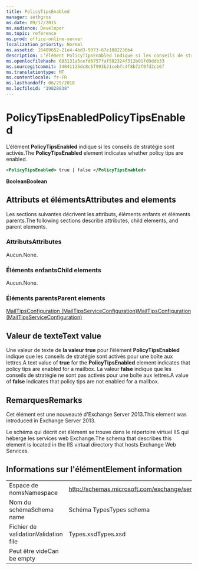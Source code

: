 ```yaml
---
title: PolicyTipsEnabled
manager: sethgros
ms.date: 09/17/2015
ms.audience: Developer
ms.topic: reference
ms.prod: office-online-server
localization_priority: Normal
ms.assetid: 16409652-21e4-4bd3-9373-67e1882236b4
description: L’élément PolicyTipsEnabled indique si les conseils de stratégie sont activés.
ms.openlocfilehash: 683131a5cefd6757faf582324f312b01fd9ddb33
ms.sourcegitcommit: 34041125dc8c5f993b21cebfc4f8b72f0fd2cb6f
ms.translationtype: MT
ms.contentlocale: fr-FR
ms.lasthandoff: 06/25/2018
ms.locfileid: "19828838"
---
```

# <a name="policytipsenabled"></a><span data-ttu-id="52f01-103">PolicyTipsEnabled</span><span class="sxs-lookup"><span data-stu-id="52f01-103">PolicyTipsEnabled</span></span>

<span data-ttu-id="52f01-104">L’élément **PolicyTipsEnabled** indique si les conseils de stratégie sont activés.</span><span class="sxs-lookup"><span data-stu-id="52f01-104">The **PolicyTipsEnabled** element indicates whether policy tips are enabled.</span></span> 
  
```XML
<PolicyTipsEnabled> true | false </PolicyTipsEnabled>
```

 <span data-ttu-id="52f01-105">**Boolean**</span><span class="sxs-lookup"><span data-stu-id="52f01-105">**Boolean**</span></span>
## <a name="attributes-and-elements"></a><span data-ttu-id="52f01-106">Attributs et éléments</span><span class="sxs-lookup"><span data-stu-id="52f01-106">Attributes and elements</span></span>

<span data-ttu-id="52f01-107">Les sections suivantes décrivent les attributs, éléments enfants et éléments parents.</span><span class="sxs-lookup"><span data-stu-id="52f01-107">The following sections describe attributes, child elements, and parent elements.</span></span>
  
### <a name="attributes"></a><span data-ttu-id="52f01-108">Attributs</span><span class="sxs-lookup"><span data-stu-id="52f01-108">Attributes</span></span>

<span data-ttu-id="52f01-109">Aucun.</span><span class="sxs-lookup"><span data-stu-id="52f01-109">None.</span></span>
  
### <a name="child-elements"></a><span data-ttu-id="52f01-110">Éléments enfants</span><span class="sxs-lookup"><span data-stu-id="52f01-110">Child elements</span></span>

<span data-ttu-id="52f01-111">Aucun.</span><span class="sxs-lookup"><span data-stu-id="52f01-111">None.</span></span>
  
### <a name="parent-elements"></a><span data-ttu-id="52f01-112">Éléments parents</span><span class="sxs-lookup"><span data-stu-id="52f01-112">Parent elements</span></span>

[<span data-ttu-id="52f01-113">MailTipsConfiguration (MailTipsServiceConfiguration)</span><span class="sxs-lookup"><span data-stu-id="52f01-113">MailTipsConfiguration (MailTipsServiceConfiguration)</span></span>](mailtipsconfiguration-mailtipsserviceconfiguration.md)
  
## <a name="text-value"></a><span data-ttu-id="52f01-114">Valeur de texte</span><span class="sxs-lookup"><span data-stu-id="52f01-114">Text value</span></span>

<span data-ttu-id="52f01-115">Une valeur de texte de **la valeur true** pour l’élément **PolicyTipsEnabled** indique que les conseils de stratégie sont activés pour une boîte aux lettres.</span><span class="sxs-lookup"><span data-stu-id="52f01-115">A text value of **true** for the **PolicyTipsEnabled** element indicates that policy tips are enabled for a mailbox.</span></span> <span data-ttu-id="52f01-116">La valeur **false** indique que les conseils de stratégie ne sont pas activés pour une boîte aux lettres.</span><span class="sxs-lookup"><span data-stu-id="52f01-116">A value of **false** indicates that policy tips are not enabled for a mailbox.</span></span> 
  
## <a name="remarks"></a><span data-ttu-id="52f01-117">Remarques</span><span class="sxs-lookup"><span data-stu-id="52f01-117">Remarks</span></span>

<span data-ttu-id="52f01-118">Cet élément est une nouveauté d'Exchange Server 2013.</span><span class="sxs-lookup"><span data-stu-id="52f01-118">This element was introduced in Exchange Server 2013.</span></span>
  
<span data-ttu-id="52f01-119">Le schéma qui décrit cet élément se trouve dans le répertoire virtuel IIS qui héberge les services web Exchange.</span><span class="sxs-lookup"><span data-stu-id="52f01-119">The schema that describes this element is located in the IIS virtual directory that hosts Exchange Web Services.</span></span>
  
## <a name="element-information"></a><span data-ttu-id="52f01-120">Informations sur l'élément</span><span class="sxs-lookup"><span data-stu-id="52f01-120">Element information</span></span>

|||
|:-----|:-----|
|<span data-ttu-id="52f01-121">Espace de noms</span><span class="sxs-lookup"><span data-stu-id="52f01-121">Namespace</span></span>  <br/> |http://schemas.microsoft.com/exchange/services/2006/types  <br/> |
|<span data-ttu-id="52f01-122">Nom du schéma</span><span class="sxs-lookup"><span data-stu-id="52f01-122">Schema name</span></span>  <br/> |<span data-ttu-id="52f01-123">Schéma Types</span><span class="sxs-lookup"><span data-stu-id="52f01-123">Types schema</span></span>  <br/> |
|<span data-ttu-id="52f01-124">Fichier de validation</span><span class="sxs-lookup"><span data-stu-id="52f01-124">Validation file</span></span>  <br/> |<span data-ttu-id="52f01-125">Types.xsd</span><span class="sxs-lookup"><span data-stu-id="52f01-125">Types.xsd</span></span>  <br/> |
|<span data-ttu-id="52f01-126">Peut être vide</span><span class="sxs-lookup"><span data-stu-id="52f01-126">Can be empty</span></span>  <br/> ||
   

